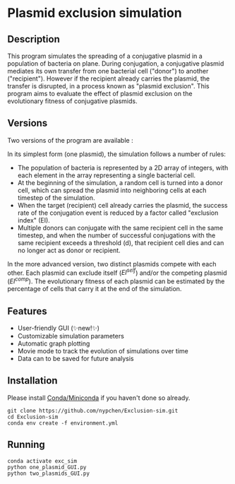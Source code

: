 # Plasmid exclusion simulation

## Description

This program simulates the spreading of a conjugative plasmid in a population of bacteria on plane. During conjugation, a conjugative plasmid mediates its own transfer from one bacterial cell ("donor") to another ("recipient"). However if the recipient already carries the plasmid, the transfer is disrupted, in a process known as "plasmid exclusion". This program aims to evaluate the effect of plasmid exclusion on the evolutionary fitness of conjugative plasmids.

## Versions

Two versions of the program are available :

In its simplest form (one plasmid), the simulation follows a number of rules:
- The population of bacteria is represented by a 2D array of integers, with each element in the array representing a single bacterial cell.
- At the beginning of the simulation, a random cell is turned into a donor cell, which can spread the plasmid into neighboring cells at each timestep of the simulation.
- When the target (recipient) cell already carries the plasmid, the success rate of the conjugation event is reduced by a factor called "exclusion index" (EI).
- Multiple donors can conjugate with the same recipient cell in the same timestep, and when the number of successful conjugations with the same recipient exceeds a threshold (d), that recipient cell dies and can no longer act as donor or recipient.

In the more advanced version, two distinct plasmids compete with each other. Each plasmid can exclude itself ($EI^{self}$) and/or the competing plasmid ($EI^{comp}$). The evolutionary fitness of each plasmid can be estimated by the percentage of cells that carry it at the end of the simulation.

## Features

- User-friendly GUI (✨new!✨)
- Customizable simulation parameters
- Automatic graph plotting
- Movie mode to track the evolution of simulations over time
- Data can to be saved for future analysis

## Installation

Please install [Conda/Miniconda](https://docs.conda.io/projects/conda/en/latest/user-guide/install/index.html) if you haven't done so already.

```shell
git clone https://github.com/nypchen/Exclusion-sim.git
cd Exclusion-sim
conda env create -f environment.yml
```

## Running

```shell
conda activate exc_sim
python one_plasmid_GUI.py
python two_plasmids_GUI.py
```